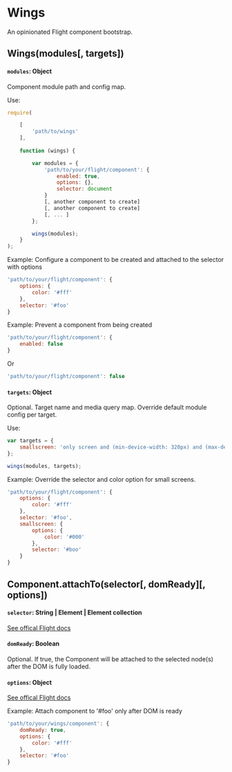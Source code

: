 # Wings

An opinionated Flight component bootstrap.

## Wings(modules[, targets])

#### `modules`: Object

Component module path and config map.

Use:

```js
require(

	[
		'path/to/wings'
	],
	
	function (wings) {

		var modules = {
			'path/to/your/flight/component': {
				enabled: true,
				options: {},
				selector: document
			}
			[, another component to create]
			[, another component to create]
			[, ... ]
		};

		wings(modules);
	}
);
```

Example: Configure a component to be created and attached to the selector with options

```js
'path/to/your/flight/component': {
	options: {
		color: '#fff'
	},
	selector: '#foo'
}
```
Example: Prevent a component from being created

```js
'path/to/your/flight/component': {
	enabled: false
}
```
Or

```js
'path/to/your/flight/component': false
```

#### `targets`: Object

Optional. Target name and media query map. Override default module config per target.

Use:

```js
var targets = {
	smallscreen: 'only screen and (min-device-width: 320px) and (max-device-width: 767px)'
};

wings(modules, targets);
```

Example: Override the selector and color option for small screens.

```js
'path/to/your/flight/component': {
	options: {
		color: '#fff'
	},
	selector: '#foo',
	smallscreen: {
		options: {
			color: '#000'
		},
		selector: '#boo'
	}
}
```

####

## Component.attachTo(selector[, domReady][, options])

#### `selector`: String | Element | Element collection

[See offical Flight docs](https://github.com/flightjs/flight/blob/master/doc/component_api.md#selector-string--element--element-collection)

#### `domReady`: Boolean

Optional. If true, the Component will be attached to the selected node(s) after the DOM is fully loaded.

#### `options`: Object

[See offical Flight docs](https://github.com/flightjs/flight/blob/master/doc/component_api.md#options-object)

Example: Attach component to '#foo' only after DOM is ready

```js
'path/to/your/wings/component': {
	domReady: true,
	options: {
		color: '#fff'
	},
	selector: '#foo'
}
```